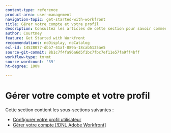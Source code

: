 ```yaml
---
content-type: reference
product-area: user-management
navigation-topic: get-started-with-workfront
title: Gérer votre compte et votre profil
description: Consultez les articles de cette section pour savoir comment gérer votre compte et profil utilisateur  [!DNL Workfront] .
author: Courtney
feature: Get Started with Workfront
recommendations: noDisplay, noCatalog
exl-id: 14528077-dbb7-41af-889a-18cab5135ae5
source-git-commit: 8b1c7f4fa96a6d5f1bc7fbc7ef11e57fa9ff4bff
workflow-type: tm+mt
source-wordcount: '39'
ht-degree: 100%

---
```


# Gérer votre compte et votre profil

Cette section contient les sous-sections suivantes :

* [Configurer votre profil utilisateur](../../workfront-basics/manage-your-account-and-profile/configuring-your-user-profile/configure-user-profile.md)
* [Gérer votre compte  [!DNL Adobe Workfront] ](../../workfront-basics/manage-your-account-and-profile/managing-your-workfront-account/manage-workfront-account.md)
